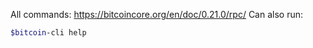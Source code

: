 All commands: https://bitcoincore.org/en/doc/0.21.0/rpc/
Can also run:
```bash
$bitcoin-cli help
```
